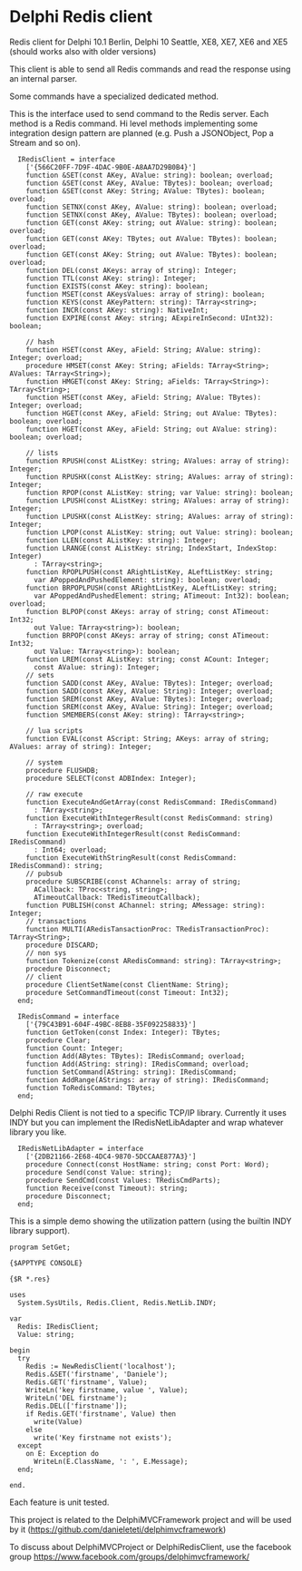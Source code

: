 Delphi Redis client
=================

Redis client for Delphi 10.1 Berlin, Delphi 10 Seattle, XE8, XE7, XE6 and XE5 (should works also with older versions)


This client is able to send all Redis commands and read the response using an internal parser. 

Some commands have a specialized dedicated method.

This is the  interface used to send command to the Redis server. Each method is a Redis command. Hi level methods implementing some integration design pattern are planned (e.g. Push a JSONObject, Pop a Stream and so on).

```Delphi
  IRedisClient = interface
    ['{566C20FF-7D9F-4DAC-9B0E-A8AA7D29B0B4}']
    function &SET(const AKey, AValue: string): boolean; overload;
    function &SET(const AKey, AValue: TBytes): boolean; overload;
    function &SET(const AKey: String; AValue: TBytes): boolean; overload;
    function SETNX(const AKey, AValue: string): boolean; overload;
    function SETNX(const AKey, AValue: TBytes): boolean; overload;
    function GET(const AKey: string; out AValue: string): boolean; overload;
    function GET(const AKey: TBytes; out AValue: TBytes): boolean; overload;
    function GET(const AKey: String; out AValue: TBytes): boolean; overload;
    function DEL(const AKeys: array of string): Integer;
    function TTL(const AKey: string): Integer;
    function EXISTS(const AKey: string): boolean;
    function MSET(const AKeysValues: array of string): boolean;
    function KEYS(const AKeyPattern: string): TArray<string>;
    function INCR(const AKey: string): NativeInt;
    function EXPIRE(const AKey: string; AExpireInSecond: UInt32): boolean;

    // hash
    function HSET(const AKey, aField: String; AValue: string): Integer; overload;
    procedure HMSET(const AKey: String; aFields: TArray<String>; AValues: TArray<String>);
    function HMGET(const AKey: String; aFields: TArray<String>): TArray<String>;
    function HSET(const AKey, aField: String; AValue: TBytes): Integer; overload;
    function HGET(const AKey, aField: String; out AValue: TBytes): boolean; overload;
    function HGET(const AKey, aField: String; out AValue: string): boolean; overload;

    // lists
    function RPUSH(const AListKey: string; AValues: array of string): Integer;
    function RPUSHX(const AListKey: string; AValues: array of string): Integer;
    function RPOP(const AListKey: string; var Value: string): boolean;
    function LPUSH(const AListKey: string; AValues: array of string): Integer;
    function LPUSHX(const AListKey: string; AValues: array of string): Integer;
    function LPOP(const AListKey: string; out Value: string): boolean;
    function LLEN(const AListKey: string): Integer;
    function LRANGE(const AListKey: string; IndexStart, IndexStop: Integer)
      : TArray<string>;
    function RPOPLPUSH(const ARightListKey, ALeftListKey: string;
      var APoppedAndPushedElement: string): boolean; overload;
    function BRPOPLPUSH(const ARightListKey, ALeftListKey: string;
      var APoppedAndPushedElement: string; ATimeout: Int32): boolean; overload;
    function BLPOP(const AKeys: array of string; const ATimeout: Int32;
      out Value: TArray<string>): boolean;
    function BRPOP(const AKeys: array of string; const ATimeout: Int32;
      out Value: TArray<string>): boolean;
    function LREM(const AListKey: string; const ACount: Integer;
      const AValue: string): Integer;
    // sets
    function SADD(const AKey, AValue: TBytes): Integer; overload;
    function SADD(const AKey, AValue: String): Integer; overload;
    function SREM(const AKey, AValue: TBytes): Integer; overload;
    function SREM(const AKey, AValue: String): Integer; overload;
    function SMEMBERS(const AKey: string): TArray<string>;

    // lua scripts
    function EVAL(const AScript: String; AKeys: array of string; AValues: array of string): Integer;

    // system
    procedure FLUSHDB;
    procedure SELECT(const ADBIndex: Integer);

    // raw execute
    function ExecuteAndGetArray(const RedisCommand: IRedisCommand)
      : TArray<string>;
    function ExecuteWithIntegerResult(const RedisCommand: string)
      : TArray<string>; overload;
    function ExecuteWithIntegerResult(const RedisCommand: IRedisCommand)
      : Int64; overload;
    function ExecuteWithStringResult(const RedisCommand: IRedisCommand): string;
    // pubsub
    procedure SUBSCRIBE(const AChannels: array of string;
      ACallback: TProc<string, string>;
      ATimeoutCallback: TRedisTimeoutCallback);
    function PUBLISH(const AChannel: string; AMessage: string): Integer;
    // transactions
    function MULTI(ARedisTansactionProc: TRedisTransactionProc): TArray<String>;
    procedure DISCARD;
    // non sys
    function Tokenize(const ARedisCommand: string): TArray<string>;
    procedure Disconnect;
    // client
    procedure ClientSetName(const ClientName: String);
    procedure SetCommandTimeout(const Timeout: Int32);
  end;

  IRedisCommand = interface
    ['{79C43B91-604F-49BC-8EB8-35F092258833}']
    function GetToken(const Index: Integer): TBytes;
    procedure Clear;
    function Count: Integer;
    function Add(ABytes: TBytes): IRedisCommand; overload;
    function Add(AString: string): IRedisCommand; overload;
    function SetCommand(AString: string): IRedisCommand;
    function AddRange(AStrings: array of string): IRedisCommand;
    function ToRedisCommand: TBytes;
  end;
  ```

Delphi Redis Client is not tied to a specific TCP/IP library. Currently it uses INDY but you can implement the IRedisNetLibAdapter and wrap whatever library you like.


```Delphi
  IRedisNetLibAdapter = interface
    ['{2DB21166-2E68-4DC4-9870-5DCCAAE877A3}']
    procedure Connect(const HostName: string; const Port: Word);
    procedure Send(const Value: string);
    procedure SendCmd(const Values: TRedisCmdParts);
    function Receive(const Timeout): string;
    procedure Disconnect;
  end;
```


This is a simple demo showing the utilization pattern (using the builtin INDY library support).

```Delphi
program SetGet;

{$APPTYPE CONSOLE}

{$R *.res}

uses
  System.SysUtils, Redis.Client, Redis.NetLib.INDY;

var
  Redis: IRedisClient;
  Value: string;

begin
  try
    Redis := NewRedisClient('localhost');
    Redis.&SET('firstname', 'Daniele');
    Redis.GET('firstname', Value);
    WriteLn('key firstname, value ', Value);
    WriteLn('DEL firstname');
    Redis.DEL(['firstname']);
    if Redis.GET('firstname', Value) then
      write(Value)
    else
      write('Key firstname not exists');
  except
    on E: Exception do
      WriteLn(E.ClassName, ': ', E.Message);
  end;

end.
```


Each feature is unit tested.

This project is related to the DelphiMVCFramework project and will be used by it (https://github.com/danieleteti/delphimvcframework)

To discuss about DelphiMVCProject or DelphiRedisClient, use the facebook group https://www.facebook.com/groups/delphimvcframework/

